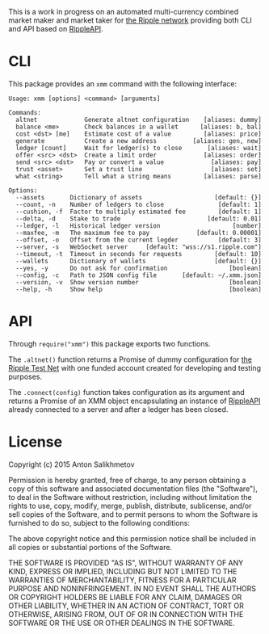 This is a work in progress on an automated multi-currency combined
market maker and market taker for [the Ripple network][1]
providing both CLI and API based on [RippleAPI][2].

# CLI

This package provides an `xmm` command with the following interface:

```
Usage: xmm [options] <command> [arguments]

Commands:
  altnet             Generate altnet configuration    [aliases: dummy]
  balance <me>       Check balances in a wallet      [aliases: b, bal]
  cost <dst> [me]    Estimate cost of a value         [aliases: price]
  generate           Create a new address          [aliases: gen, new]
  ledger [count]     Wait for ledger(s) to close       [aliases: wait]
  offer <src> <dst>  Create a limit order             [aliases: order]
  send <src> <dst>   Pay or convert a value             [aliases: pay]
  trust <asset>      Set a trust line                   [aliases: set]
  what <string>      Tell what a string means         [aliases: parse]

Options:
  --assets       Dictionary of assets                    [default: {}]
  --count, -n    Number of ledgers to close               [default: 1]
  --cushion, -f  Factor to multiply estimated fee         [default: 1]
  --delta, -d    Stake to trade                        [default: 0.01]
  --ledger, -l   Historical ledger version                    [number]
  --maxfee, -m   The maximum fee to pay             [default: 0.00001]
  --offset, -o   Offset from the current legder           [default: 3]
  --server, -s   WebSocket server     [default: "wss://s1.ripple.com"]
  --timeout, -t  Timeout in seconds for requests         [default: 10]
  --wallets      Dictionary of wallets                   [default: {}]
  --yes, -y      Do not ask for confirmation                 [boolean]
  --config, -c   Path to JSON config file       [default: ~/.xmm.json]
  --version, -v  Show version number                         [boolean]
  --help, -h     Show help                                   [boolean]

```

# API

Through `require("xmm")` this package exports two functions.

The `.altnet()` function returns a Promise of dummy configuration
for [the Ripple Test Net][3] with one funded account created for
developing and testing purposes.

The `.connect(config)` function takes configuration as its argument and
returns a Promise of an XMM object encapsulating an instance of [RippleAPI][2]
already connected to a server and after a ledger has been closed.

[1]: https://ripple.com/
[2]: https://ripple.com/build/rippleapi/
[3]: https://ripple.com/build/ripple-test-net/

# License

Copyright (c) 2015 Anton Salikhmetov

Permission is hereby granted, free of charge, to any person obtaining a copy
of this software and associated documentation files (the "Software"), to deal
in the Software without restriction, including without limitation the rights
to use, copy, modify, merge, publish, distribute, sublicense, and/or sell
copies of the Software, and to permit persons to whom the Software is
furnished to do so, subject to the following conditions:

The above copyright notice and this permission notice shall be included in
all copies or substantial portions of the Software.

THE SOFTWARE IS PROVIDED "AS IS", WITHOUT WARRANTY OF ANY KIND, EXPRESS OR
IMPLIED, INCLUDING BUT NOT LIMITED TO THE WARRANTIES OF MERCHANTABILITY,
FITNESS FOR A PARTICULAR PURPOSE AND NONINFRINGEMENT.  IN NO EVENT SHALL THE
AUTHORS OR COPYRIGHT HOLDERS BE LIABLE FOR ANY CLAIM, DAMAGES OR OTHER
LIABILITY, WHETHER IN AN ACTION OF CONTRACT, TORT OR OTHERWISE, ARISING FROM,
OUT OF OR IN CONNECTION WITH THE SOFTWARE OR THE USE OR OTHER DEALINGS IN
THE SOFTWARE.
